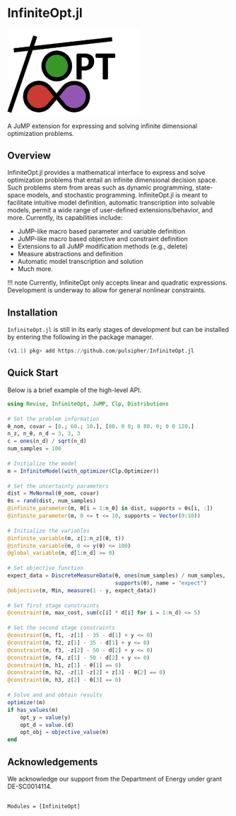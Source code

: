 # InfiniteOpt.jl

<img src="../../logo.png" width="300"/>

A JuMP extension for expressing and solving infinite dimensional optimization
problems.

## Overview
InfiniteOpt.jl provides a mathematical interface to express and solve
optimization problems that entail an infinite dimensional decision space. Such
problems stem from areas such as dynamic programming, state-space models, and
stochastic programming. InfiniteOpt.jl is meant to facilitate intuitive model
definition, automatic transcription into solvable models, permit a wide range
of user-defined extensions/behavior, and more. Currently, its capabilities
include:
- JuMP-like macro based parameter and variable definition
- JuMP-like macro based objective and constraint definition
- Extensions to all JuMP modification methods (e.g., delete)
- Measure abstractions and definition
- Automatic model transcription and solution
- Much more.

!!! note
    Currently, InfiniteOpt only accepts linear and quadratic expressions.
    Development is underway to allow for general nonlinear constraints.  

## Installation
`InfiniteOpt.jl` is still in its early stages of development but can be
installed by entering the following in the package manager.

```julia
(v1.1) pkg> add https://github.com/pulsipher/InfiniteOpt.jl
```

## Quick Start
Below is a brief example of the high-level API.

```julia
using Revise, InfiniteOpt, JuMP, Clp, Distributions

# Set the problem information
θ_nom, covar = [0.; 60.; 10.], [80. 0 0; 0 80. 0; 0 0 120.]
n_z, n_θ, n_d = 3, 3, 3
c = ones(n_d) / sqrt(n_d)
num_samples = 100

# Initialize the model
m = InfiniteModel(with_optimizer(Clp.Optimizer))

# Set the uncertainty parameters
dist = MvNormal(θ_nom, covar)
θs = rand(dist, num_samples)
@infinite_parameter(m, θ[i = 1:n_θ] in dist, supports = θs[i, :])
@infinite_parameter(m, 0 <= t <= 10, supports = Vector(0:10))

# Initialize the variables
@infinite_variable(m, z[1:n_z](θ, t))
@infinite_variable(m, 0 <= y(θ) <= 100)
@global_variable(m, d[1:n_d] >= 0)

# Set objective function
expect_data = DiscreteMeasureData(θ, ones(num_samples) / num_samples,
                                  supports(θ), name = "expect")
@objective(m, Min, measure(1 - y, expect_data))

# Set first stage constraints
@constraint(m, max_cost, sum(c[i] * d[i] for i = 1:n_d) <= 5)

# Set the second stage constraints
@constraint(m, f1, -z[1] - 35 - d[1] + y <= 0)
@constraint(m, f2, z[1] - 35 - d[1] + y <= 0)
@constraint(m, f3, -z[2] - 50 - d[2] + y <= 0)
@constraint(m, f4, z[1] - 50 - d[2] + y <= 0)
@constraint(m, h1, z[1] - θ[1] == 0)
@constraint(m, h2, -z[1] -z[2] + z[3] - θ[2] == 0)
@constraint(m, h3, z[2] - θ[3] == 0)

# Solve and and obtain results
optimize!(m)
if has_values(m)
    opt_y = value(y)
    opt_d = value.(d)
    opt_obj = objective_value(m)
end
```

## Acknowledgements
We acknowledge our support from the Department of Energy under grant
DE-SC0014114.

```@index
```

```@autodocs
Modules = [InfiniteOpt]
```
